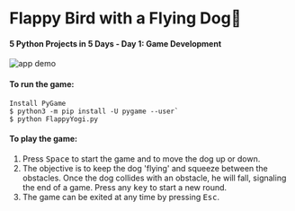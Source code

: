 # Flappy Bird with a Flying Dog🐶
#### 5 Python Projects in 5 Days - Day 1: Game Development
![app demo](/Flappy-Bird/demo.gif)
#### To run the game:
	Install PyGame
	$ python3 -m pip install -U pygame --user`
	$ python FlappyYogi.py

#### To play the game:
1. Press <kbd>Space</kbd> to start the game and to move the dog up or down.
2. The objective is to keep the dog 'flying' and squeeze between the obstacles. Once the dog collides with an obstacle, he will fall, signaling the end of a game. Press any <kbd>key</kbd> to start a new round.
3. The game can be exited at any time by pressing <kbd>Esc</kbd>.
